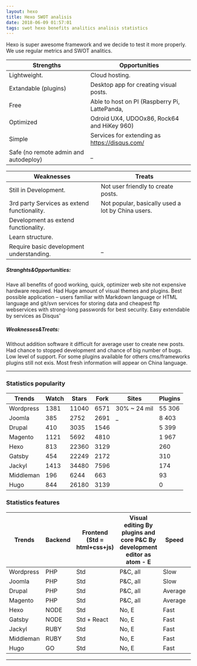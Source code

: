 ```yaml
---
layout: hexo
title: Hexo SWOT analisis
date: 2018-06-09 01:57:01
tags: swot hexo benefits analitics analisis statistics
---
```

Hexo is super awesome framework and we decide to test it more properly.
We use regular metrics and SWOT analitics.

| Strengths             | Opportunities |
|-|-|
|Lightweight.           |Cloud hosting.|
|Extandable (plugins)   |Desktop app for creating visual posts.|
|Free                   |Able to host on PI (Raspberry Pi, LattePanda,|
|Optimized              |Odroid UX4, UDOOx86, Rock64 and HiKey 960)|
|Simple                 |Services for extending as https://disqus.com/ |
|Safe (no remote admin and autodeploy)| _ |

| Weaknesses       | Treats        |
|-|-|
|Still in Development.|Not user friendly to create posts.|
|3rd party Services as extend functionality.|Not popular, basically used a lot by China users.|
|Development as extend functionality.||
|Learn structure.||
|Require basic development understanding.|_|

##### Stranghts&Opportunities:
 Have all benefits of good working, quick, optimizer web site not expensive hardware required. Had Huge amount of visual themes and plugins. Best possible application – users familiar with Markdown language or HTML language and git/svn services for storing data and cheapest ftp webservices with strong-long passwords for best security. Easy extendable by services as Disqus'
##### Weaknesses&Treats:
 Without addition software it difficult for average user to create new posts. Had chance to stopped development and chance of big number of bugs. Low level of support. For some plugins available for others cms/frameworks plugins still not exis. Most fresh information will appear on China language.

-----
### Statistics popularity

| Trends |Watch| Stars |Fork | Sites | Plugins |
|--------|--------|-------|------|-------|---------|
|Wordpress |1381 |11040|6571|30% ~ 24 mil|55 306|
|Joomla|385|2752|	2691|	_|	8 403|
|Drupal|	410|3035|1546||5 399|
|Magento|1121|5692|4810||1 967|
|Hexo|813|22360|3129||260|
|Gatsby|454|22249|2172||310|
|Jackyl|1413|34480|7596||174|
|Middleman|196|6244|663||93|
|Hugo|844|26180|3139||0|

### Statistics features

|Trends| Backend | Frontend (Std = html+css+js) |Visual editing By plugins and core P&C By development editor as atom - E | Speed | Median page weight Light - Heavy (1-5) |Backend metrcs|Easy to start |
|--------|--------|-------|------|-------|---------|--|--|
|Wordpress|PHP |Std|P&C, all|Slow|4|Slow|Y|
|Joomla|PHP|Std|P&C, all|Slow|4|Slow|Y|
|Drupal|PHP|Std|P&C, all|Average|3|Average|N|
|Magento|PHP|Std|P&C, all|Average|3|Average|n/a|
|Hexo|NODE |Std|No, E|Fast|2|Fast|N|
|Gatsby|NODE|Std + React|No, E|Fast|2|Fast|N|
|Jackyl|RUBY|Std|No, E|Fast|2|Fast|N|
|Middleman|RUBY|Std|No, E|Fast|2|Fast|N|
|Hugo|GO|Std|No, E|Fast|2|Fast|N|

---
